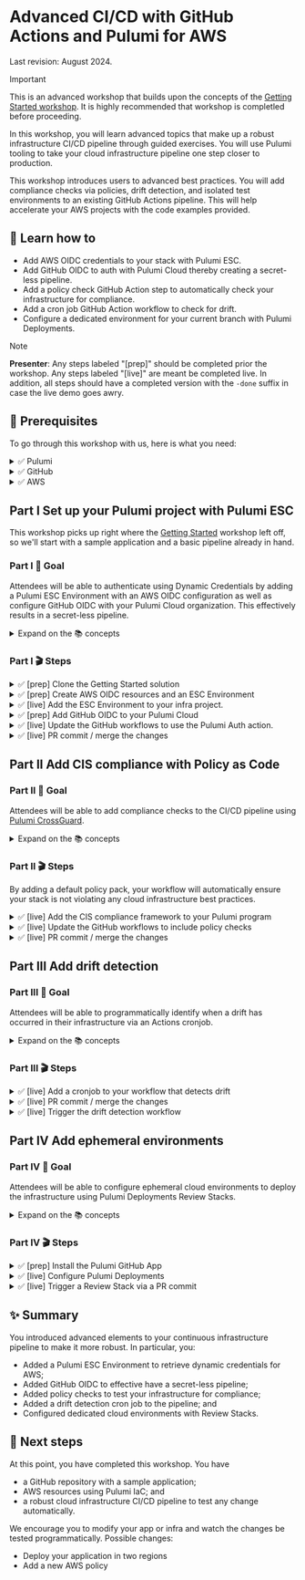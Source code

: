 # Advanced CI/CD with GitHub Actions and Pulumi for AWS

Last revision: August 2024.

> [!IMPORTANT]
> This is an advanced workshop that builds upon the concepts of the [Getting Started workshop](../github-aws-cicd-getting-started/). It is highly recommended that workshop is completled before proceeding.

In this workshop, you will learn advanced topics that make up a robust infrastructure CI/CD pipeline through guided exercises. You will use Pulumi tooling to take your cloud infrastructure pipeline one step closer to production.

This workshop introduces users to advanced best practices. You will add compliance checks via policies, drift detection, and isolated test environments to an existing GitHub Actions pipeline. This will help accelerate your AWS projects with the code examples provided.

## 🎯 Learn how to

- Add AWS OIDC credentials to your stack with Pulumi ESC.
- Add GitHub OIDC to auth with Pulumi Cloud thereby creating a secret-less pipeline.
- Add a policy check GitHub Action step to automatically check your infrastructure for compliance.
- Add a cron job GitHub Action workflow to check for drift.
- Configure a dedicated environment for your current branch with Pulumi Deployments.

<!-- markdownlint-disable MD033 -->

> [!NOTE]
> **Presenter**: Any steps labeled "[prep]" should be completed prior the workshop. Any steps labeled "[live]" are meant be completed live. In addition, all steps should have a completed version with the `-done` suffix in case the live demo goes awry.

## 🧰 Prerequisites

To go through this workshop with us, here is what you need:

<details>
<summary> ✅ Pulumi </summary>

- Pulumi Cloud account, sign up at [app.pulumi.com](https://app.pulumi.com/signup/?utm_source=GitHub&utm_medium=referral&utm_campaign=workshops)
- Pulumi [access token](https://www.pulumi.com/docs/intro/pulumi-service/accounts/#access-tokens?utm_source=GitHub&utm_medium=referral&utm_campaign=workshops).
- [Pulumi CLI]((https://www.pulumi.com/docs/get-started/install/?utm_source=GitHub&utm_medium=referral&utm_campaign=workshops)) is installed in your development environment.

</details>

<details>
<summary> ✅ GitHub </summary>

- A [GitHub](https://github.com/join) account.
- The [GitHub CLI](https://cli.github.com/), [`gh`](https://cli.github.com/) is installed in your development environment.
- [Git](https://git-scm.com/book/en/v2/Getting-Started-Installing-Git) is installed in your development environment.

</details>

<details>
<summary> ✅ AWS </summary>

- [`aws` CLI](https://docs.aws.amazon.com/cli/latest/userguide/getting-started-install.html)
- [Set up your local AWS credentials](https://www.pulumi.com/registry/packages/aws/installation-configuration/#credentials?utm_source=GitHub&utm_medium=referral&utm_campaign=workshops).

</details>

## **Part I** Set up your Pulumi project with Pulumi ESC

This workshop picks up right where the [Getting Started](../github-aws-cicd-getting-started/) workshop left off, so we'll start with a sample application and a basic pipeline already in hand.

### **Part I** 🎯 Goal

Attendees will be able to authenticate using Dynamic Credentials by adding a Pulumi ESC Environment with an AWS OIDC configuration as well as configure GitHub OIDC with your Pulumi Cloud organization. This effectively results in a secret-less pipeline.

<details>
<summary> Expand on the 📚 concepts </summary>

**Dynamic Credentials**: Unlike static credentials, which remain constant over time, dynamic credentials are generated on the fly and have a short validity period, enhancing security by reducing the risk of unauthorized access from credential theft or misuse. It also eliminates the need for developers to manage the lifecycle of individual access keys for instances.

**OIDC**:  OpenID Connect (OIDC) is an authentication protocol built on top of the OAuth 2.0 framework. enables clients to authenticate users with a high degree of confidence while supporting single sign-on (SSO) and other identity-related functionalities.

**Pulumi ESC**: Pulumi ESC enables you to define Environments, which contain collections of secrets and configurations. Each Environment can be composed of multiple environments. An Environment may be used to store dynamic credentials from an OIDC IdP such as Pulumi Cloud to connect to your AWS.

</details>

### **Part I** 🎬 Steps

<details>
<summary> ✅ [prep] Clone the Getting Started solution </summary>

```bash
# Clone the Getting Started repo
# The name of the cloned repo
$ newrepo=pulumi-workshop-cicd-advanced
$ gh repo clone desteves/pulumi-workshop-cicd ${newrepo}
$ gh repo create desteves/${newrepo} --public
$ cd ${newrepo}
$ git remote set-url origin https://github.com/desteves/${newrepo}.git 
$ git push
```

</details>
<details>
<summary> ✅ [prep] Create AWS OIDC resources and an ESC Environment </summary>

> [!WARNING]
> If your AWS Account already has an OIDC IDP for Pulumi Cloud, this will **not** work. Instead:
> 1. Update your existing audience for the AWS IAM Identity Provider. Example: ![alt text](image.png)
> 2. Add the name of your Pulumi Org to the Trust Relationship JSON for the corresponding AWS IAM Role. Example, ![alt text](image-1.png)

```bash
# Ensure you're in ./infra
$ TEMPLATE_URL=https://github.com/pulumi/examples/tree/master/aws-ts-oidc-provider-pulumi-cloud
# Use a Pulumi template to create AWS OIDC Resources
$ pulumi new ${TEMPLATE_URL} --dir aws-oidc
# Go through the wizard and update the defaults as necessary
# Use SSO Token in the meantime.
$ aws sso login --profile work
$ pulumi up --yes --cwd aws-oidc  --stack dev --continue-on-error
# wait for the resources to get created; this can take a couple of minutes
# Obtain the name of the ESC Environment
```

- Check your ESC Environment should look like the following:

```yml
# EXAMPLE OF CONFIGURING AWS FOR OIDC
values:
  aws:
    login:
      fn::open::aws-login:
        oidc:
          duration: 1h
          roleArn: arn:aws:iam::886783038127:role/oidcProviderRole-ee46990
          sessionName: pulumi-environments-session
  environmentVariables:
    AWS_ACCESS_KEY_ID: ${aws.login.accessKeyId}
    AWS_SECRET_ACCESS_KEY: ${aws.login.secretAccessKey}
    AWS_SESSION_TOKEN: ${aws.login.sessionToken}
  pulumiConfig:
    aws:region: us-west-2
```


</details>
<details>
<summary> ✅ [live] Add the ESC Environment to your infra project. </summary>

```bash
# If using the template, obtain the ESC Environment name from the config
# $ e=$(pulumi config get escEnv --cwd aws-oidc)
#
# name of the ESC Environment
# Ensure you're in the infra folder
$ e=aws-oidc-env
# Add the ESC Environment to your Stack
$ pulumi config env add ${e} --yes --non-interactive --stack dev
# Test the changes locally
$ pulumi preview
```

</details>
<details>
<summary> ✅ [prep] Add GitHub OIDC to your Pulumi Cloud </summary>

[Follow the guide](https://www.pulumi.com/docs/pulumi-cloud/oidc/client/github/) to enable the [Pulumi Auth Action](https://github.com/marketplace/actions/pulumi-auth-action). Example, ![alt text](image-2.png)

</details>
<details>
<summary> ✅ [live] Update the GitHub workflows to use the Pulumi Auth action. </summary>

- The `id-token` will now need  `write` permission.

  ```yml
  permissions:
    id-token: write
    # other permissions...
  ```
  
- Add a step before the `pulumi/actions`:
  
  ```yml
      - name: auth pulumi cloud
        uses: pulumi/auth-actions@v1
        with:
          organization: pulumi-sandbox-diana
          requested-token-type: urn:pulumi:token-type:access_token:organization
    ```

- Remove any reference to the `PULUMI_ACCESS_TOKEN` and `AWS_...` secrets.

</details>

<details>
<summary> ✅ [live] PR commit / merge the changes </summary>

```bash
$ git checkout main && git pull origin main

$ git checkout -b feature-oidc
$ git add . && git commit -m "add oidc"
$ git push --set-upstream origin feature-oidc
$ gh pr create --title "adds oidc" --body ""
# Follow the link to see the Actions
# It can take a few minutes for the GHA Runner to complete

# Merge the PR
# !!! Update the PR merge number as needed
$ m=1 
$ gh pr merge $m --squash
```

</details>

## **Part II** Add CIS compliance with Policy as Code

### **Part II** 🎯 Goal

Attendees will be able to add compliance checks to the CI/CD pipeline using [Pulumi CrossGuard](https://www.pulumi.com/crossguard/?utm_source=GitHub&utm_medium=referral&utm_campaign=workshops).

<details>
<summary> Expand on the 📚 concepts </summary>

**Cloud compliance**: refers to the process of ensuring that cloud-based systems, services, and data storage adhere to relevant laws, regulations, standards, and best practices governing security, privacy, and data protection.

**Policy as Code**: involves codifying policy definitions, which allows for their automated enforcement and evaluation within various stages of IT operations and development pipelines. This method leverages version control systems, automation tools, and continuous integration/continuous deployment (CI/CD) pipelines to ensure that policies governing security, compliance, resource usage, and access controls are consistently applied across the entire ecosystem.

**Built-in packs**: bundle compliance policies that are easily extendable to speed up development and ensure best practices from day one.

</details>

### **Part II** 🎬 Steps

By adding a default policy pack, your workflow will automatically ensure your stack is not violating any cloud infrastructure best practices.

<details>
<summary> ✅ [live] Add the CIS compliance framework to your Pulumi program </summary>

Center for Internet Security (CIS)

```bash
# From the `infra` directory

# Add the policy under the aws-cis/ folder
$ pulumi policy new aws-cis-compliance-policies-typescript  --dir aws-cis
$ cd aws-cis
$ npm install -g npm-check-updates && ncu -u && npm install

# Test locally
$ cd ../ # from the infra folder
$ pulumi preview --policy-pack aws-cis --stack dev
# Policies:
#    ✅ aws-cis-compliance-ready-policies-typescript@v0.0.1 (local: aws-cis)
```

</details>
<details>
<summary> ✅ [live] Update the GitHub workflows to include policy checks </summary>

Update `branch.yml` and `main.yml` with the following changes:

- Add the CIS folder to the `matrix.directory`

  ```yaml
      strategy:
      matrix:
        directory:
          - './infra'
          - './infra/aws-oidc'
          - './infra/aws-cis'
  ```

- Modify the `pulumi/actions` step, below the `work-dir`, add

  ```yml
  policyPacks: aws-cis
  ```

</details>

<details>
<summary> ✅ [live] PR commit / merge the changes </summary>

```bash
$ git checkout main && git pull origin main
$ git checkout -b feature-pac
$ git add . && git commit -m "add pac"
$ git push --set-upstream origin feature-pac
$ gh pr create --title "Adds Policy as Code" --body ""
# Follow the link to see the Actions
# It can take a few minutes for the GHA Runner to complete

# Merge the PR
# !!! Update the PR merge number as needed
$ m=2
$ gh pr merge $m --squash
```

</details>

## **Part III** Add drift detection

### **Part III** 🎯 Goal

Attendees will be able to programmatically identify when a drift has occurred in their infrastructure via an Actions cronjob.

<details>
<summary> Expand on the 📚 concepts </summary>

**Drift** refers to the phenomenon where the actual state of your infrastructure diverges from the expected or declared state as defined in your code. This can occur for a variety of reasons, such as manual changes made directly to the infrastructure (outside of the IaC processes), external processes modifying the environment, or discrepancies in the execution of IaC scripts.

**Drift detection** refers to the process of identifying discrepancies between the actual state of your infrastructure and its expected state as defined by your IaC configurations. This process is crucial for maintaining consistency, reliability, and security in cloud environments, where infrastructure components are dynamically provisioned and managed through code.

**Reconciling the infrastructure** Once a drift is detected, the next step is to reconcile the infrastructure, which means resolving the differences between the actual state and the intended state. Reconciliation can be approached in different ways but two common approaches are to update the infrastructure to match the code or update the code to reflect the detected changes.

Both drift detection and infrastructure reconciliation are fundamental to the practice of infrastructure as code, allowing teams to maintain control over their environments and ensure that their infrastructure remains in a known, good state.

</details>

### **Part III** 🎬 Steps

<details>
<summary> ✅  [live] Add a cronjob to your workflow that detects drift </summary>

- Add `.github/workflows/drift.yml`
- Copy the following:

  ```yml
  name: drift-live
  on:
    schedule:
      # Actions schedules runs every 5 minutes.
      - cron: '*/5 * * * *'
    workflow_dispatch: {}
  
  permissions:
    contents: read
    pull-requests: write
    id-token: write
  
  jobs:
    main:
      name: drift detection
      runs-on: ubuntu-latest
      strategy:
        matrix:
          directory:
            - './infra'
            - './infra/aws-oidc'
            - './infra/aws-cis'
      steps:
        - name: checkout repo
          uses: actions/checkout@v4
  
        - name: setup node
          uses: actions/setup-node@v4
          with:
            node-version: 20
  
        - name: install deps
          working-directory: ${{ matrix.directory }}
          run: npm install
  
        - name: auth pulumi cloud
          uses: pulumi/auth-actions@v1
          with:
            organization: pulumi-sandbox-diana
            requested-token-type: urn:pulumi:token-type:access_token:organization
          
        - name: preview resources
          uses: pulumi/actions@v5
          with:
            command: preview
            stack-name: pulumi-sandbox-diana/cicd/dev
            work-dir: ./infra
            # policyPacks: aws-cis optional if to check this
            comment-on-pr: true
            comment-on-summary: true
            edit-pr-comment: true
            expect-no-changes: true
            refresh: true
  ```
  
- See `.github/workflows/drift-done.yml` for reference.

</details>

<details>
<summary> ✅ [live] PR commit / merge the changes </summary>

```bash
$ git checkout main && git pull origin main
$ git checkout -b feature-dd
$ git add . && git commit -m "add dd"
$ git push --set-upstream origin feature-dd
$ gh pr create --title "Adds Drift Detection" --body ""
# Follow the link to see the Actions
# It can take a few minutes for the GHA Runner to complete

# Merge the PR
# Update the PR merge number as needed
$ m=3 # 
$ gh pr merge $m --squash
```

</details>

<details>
<summary> ✅ [live] Trigger the drift detection workflow </summary>

- Run the Drift Action in the browser.
- [Make a change](https://us-west-2.console.aws.amazon.com/s3/buckets/bucket-ba7ee56?region=us-west-2&bucketType=general&tab=properties) by renaming the `error.html` to `404.html`
- Re-run the Drift Action in the browser.

</details>

## **Part IV** Add ephemeral environments

### **Part IV** 🎯 Goal

Attendees will be able to configure ephemeral cloud environments to deploy the infrastructure using Pulumi Deployments Review Stacks.

<details>
<summary> Expand on the 📚 concepts </summary>

**Test in isolation** refers to the practice of testing components or units of an application without interference from other parts of the system.

**Pulumi Deployments Review Stacks** An ephemeral isolated Pulumi Stack to test your IaC via a number of configurations.

</details>

### **Part IV** 🎬 Steps

<details>
<summary> ✅ [prep] Install the Pulumi GitHub App </summary>

[Install the Pulumi GitHub App](https://www.pulumi.com/docs/using-pulumi/continuous-delivery/github-app/#installation-and-configuration?utm_source=GitHub&utm_medium=referral&utm_campaign=workshops)

Check your repository has been added to the access list:

- Settings -> Integrations -> "Pulumi GitHub App" -> "Configure repositoroy access"
  ![alt text](image-3.png)

</details>
<details>
<summary> ✅ [live] Configure Pulumi Deployments  </summary>

> [!IMPORTANT]
> REMEMBER TO UNPAUSE DEPLOYMENTS IF PREVIOUSLY PAUSED

- Open the [live stack settings](https://app.pulumi.com/pulumi-sandbox-diana/cicd/dev/settings/deploy).
- Pulumi.yml folder: `infra`
- Ensure you enabled "Use this stack as a template for pull request stacks"
- Click "Save deployment configuration"
- Use the [completed stack for reference](https://app.pulumi.com/pulumi-sandbox-diana/cicd/dev/settings/deploy).

</details>
<details>
<summary> ✅ [live] Trigger a Review Stack via a PR commit</summary>

```bash
$ git checkout main && git pull origin main
$ git checkout -b feature-rs
$ git commit --allow-empty -m "noop"
$ git push --set-upstream origin feature-rs
$ gh pr create --title "Adds Review Stacks" --body ""
# Merge the PR
# Update the PR merge number as needed
$ m=5 # 
$ gh pr merge $m --squash
```

</details>

## ✨ Summary

You introduced advanced elements to your continuous infrastructure pipeline to make it more robust. In particular, you:

- Added a Pulumi ESC Environment to retrieve dynamic credentials for AWS;
- Added GitHub OIDC to effective have a secret-less pipeline;
- Added policy checks to test your infrastructure for compliance;
- Added a drift detection cron job to the pipeline; and
- Configured dedicated cloud environments with Review Stacks.

## 🚀 Next steps

At this point, you have completed this workshop. You have

- a GitHub repository with a sample application;
- AWS resources using Pulumi IaC; and
- a robust cloud infrastructure CI/CD pipeline to test any change automatically.

We encourage you to modify your app or infra and watch the changes be tested programmatically. Possible changes:

- Deploy your application in two regions
- Add a new AWS policy

<!-- markdownlint-enable MD033 -->
